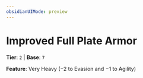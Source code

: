 ```yaml
---
obsidianUIMode: preview
---
```

# Improved Full Plate Armor

**Tier**: `2` | **Base**: `7`

**Feature**: Very Heavy (−2 to Evasion and −1 to Agility)
